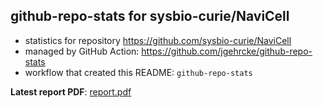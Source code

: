 ## github-repo-stats for sysbio-curie/NaviCell

- statistics for repository https://github.com/sysbio-curie/NaviCell
- managed by GitHub Action: https://github.com/jgehrcke/github-repo-stats
- workflow that created this README: `github-repo-stats`

**Latest report PDF**: [report.pdf](https://github.com/sysbio-curie/NaviCell/raw/github-repo-stats/sysbio-curie/NaviCell/latest-report/report.pdf)

